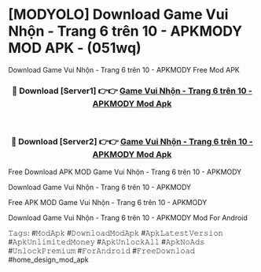 # [MODYOLO] Download Game Vui Nhộn - Trang 6 trên 10 - APKMODY MOD APK - (051wq)
Download Game Vui Nhộn - Trang 6 trên 10 - APKMODY Free Mod APK

<div align="center">
<h3>🔴 Download [Server1] 👉👉 <a href="https://apk-comot.site?title=Game_Vui_Nhộn_-_Trang_6_trên_10_-_APKMODY">Game Vui Nhộn - Trang 6 trên 10 - APKMODY Mod Apk</a></h3><br>

<h3>🔴 Download [Server2] 👉👉 <a href="https://apk-comot.site?title=Game_Vui_Nhộn_-_Trang_6_trên_10_-_APKMODY">Game Vui Nhộn - Trang 6 trên 10 - APKMODY Mod Apk</a></h3>
</div>


Free Download APK MOD Game Vui Nhộn - Trang 6 trên 10 - APKMODY

Download Game Vui Nhộn - Trang 6 trên 10 - APKMODY 

Free APK MOD Game Vui Nhộn - Trang 6 trên 10 - APKMODY 

Download Game Vui Nhộn - Trang 6 trên 10 - APKMODY Mod For Android

𝚃𝚊𝚐𝚜: #𝙼𝚘𝚍𝙰𝚙𝚔 #𝙳𝚘𝚠𝚗𝚕𝚘𝚊𝚍𝙼𝚘𝚍𝙰𝚙𝚔 #𝙰𝚙𝚔𝙻𝚊𝚝𝚎𝚜𝚝𝚅𝚎𝚛𝚜𝚒𝚘𝚗 #𝙰𝚙𝚔𝚄𝚗𝚕𝚒𝚖𝚒𝚝𝚎𝚍𝙼𝚘𝚗𝚎𝚢 #𝙰𝚙𝚔𝚄𝚗𝚕𝚘𝚌𝚔𝙰𝚕𝚕 #𝙰𝚙𝚔𝙽𝚘𝙰𝚍𝚜 #𝚄𝚗𝚕𝚘𝚌𝚔𝙿𝚛𝚎𝚖𝚒𝚞𝚖 #𝙵𝚘𝚛𝙰𝚗𝚍𝚛𝚘𝚒𝚍 #𝙵𝚛𝚎𝚎𝙳𝚘𝚠𝚗𝚕𝚘𝚊𝚍 #home_design_mod_apk